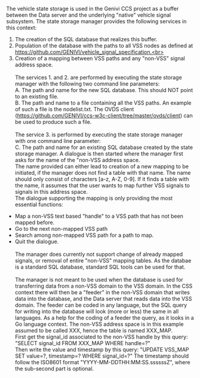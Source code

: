 The vehicle state storage is used in the Genivi CCS project as a buffer between the Data server and the underlying "native" vehicle signal subsystem. The state storage manager provides the following services in this context:<br>
1. The creation of the SQL database that realizes this buffer.<br>
2. Population of the database with the paths to all VSS nodes as defined at https://github.com/GENIVI/vehicle_signal_specification.<br>
3. Creation of a mapping between VSS paths and any "non-VSS" signal address space.<br><br>
The services 1. and 2. are performed by executing the state storage manager with the following two command line parameters:<br>
A. The path and name for the new SQL database. This should NOT point to an existing file.<br>
B. The path and name to a file containing all the VSS paths. An example of such a file is the nodelist.txt. 
The OVDS client (https://github.com/GENIVI/ccs-w3c-client/tree/master/ovds/client) can be used to produce such a file.<br><br>
The service 3. is performed by executing the state storage manager with one command line parameter:<br>
C. The path and name for an existing SQL database created by the state storage manager.
A dialogue is then started where the manager first asks for the name of the "non-VSS address space.<br>
The name provided can either lead to creation of a new mapping to be initiated, if the manager does not find a table with that name. 
The name should only consist of characters [a-z, A-Z, 0-9].
If it finds a table with the name, it assumes that the user wants to map further VSS signals to signals in this address space.<br>
The dialogue supporting the mapping is only providing the most essential functions:<br>
- Map a non-VSS text based "handle" to a VSS path that has not been mapped before.<br>
- Go to the next non-mapped VSS path<br>
- Search among non-mapped VSS path for a path to map.<br>
- Quit the dialogue.<br><br>
The manager does currently not support change of already mapped signals, or removal of entire "non-VSS" mapping tables. 
As the databae is a standard SQL database, standard SQL tools can be used for that.<br><br>
The manager is not meant to be used when the database is used for transferring data from a non-VSS domain to the VSS domain. 
In the CSS context there will then be a "feeder" in the non-VSS domain that writes data into the database, and the Data server that reads data into the VSS domain. 
The feeder can be coded in any language, but the SQL query for writing into the database will look (more or less) the same in all languages. 
As a help for the coding of a feeder the query, as it looks in a Go language context.
The non-VSS address space is in this example assumed to be called XXX, hence the table is named XXX_MAP.<br>
First get the signal_id associated to the non-VSS handle by this query: "SELECT signal_id FROM XXX_MAP WHERE handle=?"<br>
Then write the value and timestamp by this query: "UPDATE VSS_MAP SET value=?, timestamp=? WHERE signal_id=?"
The timestamp should follow the ISO8601 format "YYYY-MM-DDTHH:MM:SS.ssssssZ", where the sub-second part is optional.
